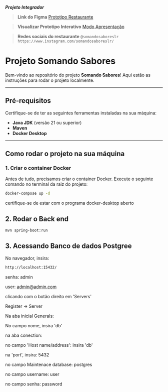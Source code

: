 ***Projeto Integrador***
> **Link do Figma**
> [Prototipo Restaurante](https://www.figma.com/file/2A9eoztwnfrPBTw6hseSd1/Untitled?type=design&node-id=0-1&mode=design&t=u4yjprx9qSJ5NwjY-0)

> **Visualizar Prototipo Interativo**
> [Modo Apresentação](https://www.figma.com/proto/2A9eoztwnfrPBTw6hseSd1/Untitled?type=design&node-id=224-2&t=eHOcuu5HRKBhWcSA-0&scaling=contain&page-id=0%3A1&starting-point-node-id=10%3A6&show-proto-sidebar=1)


> **Redes sociais do restaurante**
> `@somandosaboreslr`
`https://www.instagram.com/somandosaboreslr/`

# Projeto Somando Sabores

Bem-vindo ao repositório do projeto **Somando Sabores**! Aqui estão as instruções para rodar o projeto localmente.

---

## Pré-requisitos

Certifique-se de ter as seguintes ferramentas instaladas na sua máquina:

- **Java JDK** (versão 21 ou superior)
- **Maven**
- **Docker Desktop**

---

## Como rodar o projeto na sua máquina

### 1. Criar o container Docker

Antes de tudo, precisamos criar o container Docker. Execute o seguinte comando no terminal da raiz do projeto:

```bash
docker-compose up -d
```
certifique-se de estar com o programa docker-desktop aberto

## 2. Rodar o Back end

```bash
mvn spring-boot:run
```

## 3. Acessando Banco de dados Postgree

No navegador, insira:
```bash
http://localhost:15432/
```
senha: admin

user: admin@admin.com

clicando com o botão direito em 'Servers'

Register -> Server

Na aba inicial Generals: 

  No campo nome, insira 'db'

na aba conection:

  no campo 'Host name/address': insira 'db'
  
  na 'port', insira: 5432
  
  no campo Maintenace database: postgres
  
  no campo username: user
  
  no campo senha: password

